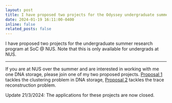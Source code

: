 ```yaml
---
layout: post
title: I have proposed two projects for the Odyssey undergraduate summer research program at School of Computing, NUS.
date: 2024-01-19 16:11:00-0400
inline: false
related_posts: false
---
```


I have proposed two projects for the undergraduate summer research program at SoC @ NUS. Note that this is only available for undergrads at NUS.

---

If you are at NUS over the summer and are interested in working with me one DNA storage, please join one of my two proposed projects.
[Proposal 1](/assets/pdf/Puru_ClusteringDNAStrandsForDNA-basedDataStorage.pdf) tackles the clustering problem in DNA storage, [Proposal 2](/assets/pdf/Puru_ReconstructingDNAStrandsForDNA-basedDataStorage.pdf) tackles the trace reconstruction problem.

Update 21/3/2024: The applications for these projects are now closed.